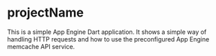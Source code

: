 # __projectName__

This is a simple App Engine Dart application. It shows a simple way of handling
HTTP requests and how to use the preconfigured App Engine memcache API service.
